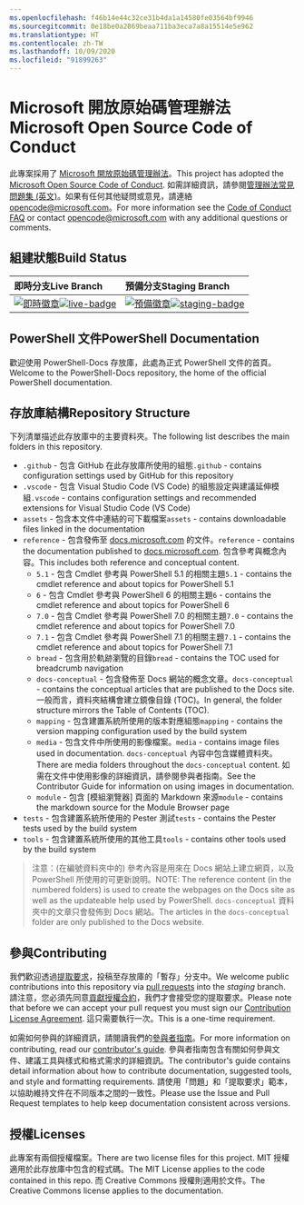 ```yaml
---
ms.openlocfilehash: f46b14e44c32ce31b4da1a14580fe03564bf9946
ms.sourcegitcommit: 0e18be0a2869beaa711ba3eca7a8a15514e5e962
ms.translationtype: HT
ms.contentlocale: zh-TW
ms.lasthandoff: 10/09/2020
ms.locfileid: "91899263"
---
```

# <a name="microsoft-open-source-code-of-conduct"></a><span data-ttu-id="a0ddb-101">Microsoft 開放原始碼管理辦法</span><span class="sxs-lookup"><span data-stu-id="a0ddb-101">Microsoft Open Source Code of Conduct</span></span>

<span data-ttu-id="a0ddb-102">此專案採用了 [Microsoft 開放原始碼管理辦法](https://opensource.microsoft.com/codeofconduct/)。</span><span class="sxs-lookup"><span data-stu-id="a0ddb-102">This project has adopted the [Microsoft Open Source Code of Conduct](https://opensource.microsoft.com/codeofconduct/).</span></span> <span data-ttu-id="a0ddb-103">如需詳細資訊，請參閱[管理辦法常見問題集 (英文)](https://opensource.microsoft.com/codeofconduct/faq/)。如果有任何其他疑問或意見，請連絡 [opencode@microsoft.com](mailto:opencode@microsoft.com)。</span><span class="sxs-lookup"><span data-stu-id="a0ddb-103">For more information see the [Code of Conduct FAQ](https://opensource.microsoft.com/codeofconduct/faq/) or contact [opencode@microsoft.com](mailto:opencode@microsoft.com) with any additional questions or comments.</span></span>

[即時徽章]: https://powershell.visualstudio.com/PowerShell-Docs/_apis/build/status/PowerShell-Docs-CI?branchName=live
[live-badge]: https://powershell.visualstudio.com/PowerShell-Docs/_apis/build/status/PowerShell-Docs-CI?branchName=live
[預備徽章]: https://powershell.visualstudio.com/PowerShell-Docs/_apis/build/status/PowerShell-Docs-CI?branchName=staging
[staging-badge]: https://powershell.visualstudio.com/PowerShell-Docs/_apis/build/status/PowerShell-Docs-CI?branchName=staging

## <a name="build-status"></a><span data-ttu-id="a0ddb-106">組建狀態</span><span class="sxs-lookup"><span data-stu-id="a0ddb-106">Build Status</span></span>

|          <span data-ttu-id="a0ddb-107">即時分支</span><span class="sxs-lookup"><span data-stu-id="a0ddb-107">Live Branch</span></span>          |           <span data-ttu-id="a0ddb-108">預備分支</span><span class="sxs-lookup"><span data-stu-id="a0ddb-108">Staging Branch</span></span>            |
| :---------------------------- | :---------------------------------- |
| <span data-ttu-id="a0ddb-109">[![即時徽章][]][即時徽章]</span><span class="sxs-lookup"><span data-stu-id="a0ddb-109">[![live-badge][]][live-badge]</span></span> | <span data-ttu-id="a0ddb-110">[![預備徽章][]][預備徽章]</span><span class="sxs-lookup"><span data-stu-id="a0ddb-110">[![staging-badge][]][staging-badge]</span></span> |

## <a name="powershell-documentation"></a><span data-ttu-id="a0ddb-111">PowerShell 文件</span><span class="sxs-lookup"><span data-stu-id="a0ddb-111">PowerShell Documentation</span></span>

<span data-ttu-id="a0ddb-112">歡迎使用 PowerShell-Docs 存放庫，此處為正式 PowerShell 文件的首頁。</span><span class="sxs-lookup"><span data-stu-id="a0ddb-112">Welcome to the PowerShell-Docs repository, the home of the official PowerShell documentation.</span></span>

## <a name="repository-structure"></a><span data-ttu-id="a0ddb-113">存放庫結構</span><span class="sxs-lookup"><span data-stu-id="a0ddb-113">Repository Structure</span></span>

<span data-ttu-id="a0ddb-114">下列清單描述此存放庫中的主要資料夾。</span><span class="sxs-lookup"><span data-stu-id="a0ddb-114">The following list describes the main folders in this repository.</span></span>

- <span data-ttu-id="a0ddb-115">`.github` - 包含 GitHub 在此存放庫所使用的組態</span><span class="sxs-lookup"><span data-stu-id="a0ddb-115">`.github` - contains configuration settings used by GitHub for this repository</span></span>
- <span data-ttu-id="a0ddb-116">`.vscode` - 包含 Visual Studio Code (VS Code) 的組態設定與建議延伸模組</span><span class="sxs-lookup"><span data-stu-id="a0ddb-116">`.vscode` - contains configuration settings and recommended extensions for Visual Studio Code (VS Code)</span></span>
- <span data-ttu-id="a0ddb-117">`assets` - 包含本文件中連結的可下載檔案</span><span class="sxs-lookup"><span data-stu-id="a0ddb-117">`assets` - contains downloadable files linked in the documentation</span></span>
- <span data-ttu-id="a0ddb-118">`reference` - 包含發佈至 [docs.microsoft.com]([https://docs.microsoft.com/powershell/scripting/) 的文件。</span><span class="sxs-lookup"><span data-stu-id="a0ddb-118">`reference` - contains the documentation published to [docs.microsoft.com]([https://docs.microsoft.com/powershell/scripting/).</span></span> <span data-ttu-id="a0ddb-119">包含參考與概念內容。</span><span class="sxs-lookup"><span data-stu-id="a0ddb-119">This includes both reference and conceptual content.</span></span>
  - <span data-ttu-id="a0ddb-120">`5.1` - 包含 Cmdlet 參考與 PowerShell 5.1 的相關主題</span><span class="sxs-lookup"><span data-stu-id="a0ddb-120">`5.1` - contains the cmdlet reference and about topics for PowerShell 5.1</span></span>
  - <span data-ttu-id="a0ddb-121">`6` - 包含 Cmdlet 參考與 PowerShell 6 的相關主題</span><span class="sxs-lookup"><span data-stu-id="a0ddb-121">`6` - contains the cmdlet reference and about topics for PowerShell 6</span></span>
  - <span data-ttu-id="a0ddb-122">`7.0` - 包含 Cmdlet 參考與 PowerShell 7.0 的相關主題</span><span class="sxs-lookup"><span data-stu-id="a0ddb-122">`7.0` - contains the cmdlet reference and about topics for PowerShell 7.0</span></span>
  - <span data-ttu-id="a0ddb-123">`7.1` - 包含 Cmdlet 參考與 PowerShell 7.1 的相關主題</span><span class="sxs-lookup"><span data-stu-id="a0ddb-123">`7.1` - contains the cmdlet reference and about topics for PowerShell 7.1</span></span>
  - <span data-ttu-id="a0ddb-124">`bread` - 包含用於軌跡瀏覽的目錄</span><span class="sxs-lookup"><span data-stu-id="a0ddb-124">`bread` - contains the TOC used for breadcrumb navigation</span></span>
  - <span data-ttu-id="a0ddb-125">`docs-conceptual` - 包含發佈至 Docs 網站的概念文章。</span><span class="sxs-lookup"><span data-stu-id="a0ddb-125">`docs-conceptual` - contains the conceptual articles that are published to the Docs site.</span></span> <span data-ttu-id="a0ddb-126">一般而言，資料夾結構會建立鏡像目錄 (TOC)。</span><span class="sxs-lookup"><span data-stu-id="a0ddb-126">In general, the folder structure mirrors the Table of Contents (TOC).</span></span>
  - <span data-ttu-id="a0ddb-127">`mapping` - 包含建置系統所使用的版本對應組態</span><span class="sxs-lookup"><span data-stu-id="a0ddb-127">`mapping` - contains the version mapping configuration used by the build system</span></span>
  - <span data-ttu-id="a0ddb-128">`media` - 包含文件中所使用的影像檔案。</span><span class="sxs-lookup"><span data-stu-id="a0ddb-128">`media` - contains image files used in documentation.</span></span> <span data-ttu-id="a0ddb-129">`docs-conceptual` 內容中包含媒體資料夾。</span><span class="sxs-lookup"><span data-stu-id="a0ddb-129">There are media folders throughout the `docs-conceptual` content.</span></span> <span data-ttu-id="a0ddb-130">如需在文件中使用影像的詳細資訊，請參閱參與者指南。</span><span class="sxs-lookup"><span data-stu-id="a0ddb-130">See the Contributor Guide for information on using images in documentation.</span></span>
  - <span data-ttu-id="a0ddb-131">`module` - 包含 [模組瀏覽器] 頁面的 Markdown 來源</span><span class="sxs-lookup"><span data-stu-id="a0ddb-131">`module` - contains the markdown source for the Module Browser page</span></span>
- <span data-ttu-id="a0ddb-132">`tests` - 包含建置系統所使用的 Pester 測試</span><span class="sxs-lookup"><span data-stu-id="a0ddb-132">`tests` - contains the Pester tests used by the build system</span></span>
- <span data-ttu-id="a0ddb-133">`tools` - 包含建置系統所使用的其他工具</span><span class="sxs-lookup"><span data-stu-id="a0ddb-133">`tools` - contains other tools used by the build system</span></span>

> <span data-ttu-id="a0ddb-134">注意：(在編號資料夾中的) 參考內容是用來在 Docs 網站上建立網頁，以及 PowerShell 所使用的可更新說明。</span><span class="sxs-lookup"><span data-stu-id="a0ddb-134">NOTE: The reference content (in the numbered folders) is used to create the webpages on the Docs site as well as the updateable help used by PowerShell.</span></span>
> <span data-ttu-id="a0ddb-135">`docs-conceptual` 資料夾中的文章只會發佈到 Docs 網站。</span><span class="sxs-lookup"><span data-stu-id="a0ddb-135">The articles in the `docs-conceptual` folder are only published to the Docs website.</span></span>

## <a name="contributing"></a><span data-ttu-id="a0ddb-136">參與</span><span class="sxs-lookup"><span data-stu-id="a0ddb-136">Contributing</span></span>

<span data-ttu-id="a0ddb-137">我們歡迎透過[提取要求](https://help.github.com/articles/using-pull-requests/)，投稿至存放庫的「暫存」分支中。</span><span class="sxs-lookup"><span data-stu-id="a0ddb-137">We welcome public contributions into this repository via [pull requests](https://help.github.com/articles/using-pull-requests/) into the _staging_ branch.</span></span>
<span data-ttu-id="a0ddb-138">請注意，您必須先同意[貢獻授權合約](https://cla.microsoft.com/)，我們才會接受您的提取要求。</span><span class="sxs-lookup"><span data-stu-id="a0ddb-138">Please note that before we can accept your pull request you must sign our [Contribution License Agreement](https://cla.microsoft.com/).</span></span> <span data-ttu-id="a0ddb-139">這只需要執行一次。</span><span class="sxs-lookup"><span data-stu-id="a0ddb-139">This is a one-time requirement.</span></span>

<span data-ttu-id="a0ddb-140">如需如何參與的詳細資訊，請閱讀我們的[參與者指南](https://aka.ms/PSDocsContributor)。</span><span class="sxs-lookup"><span data-stu-id="a0ddb-140">For more information on contributing, read our [contributor's guide](https://aka.ms/PSDocsContributor).</span></span> <span data-ttu-id="a0ddb-141">參與者指南包含有關如何參與文件、建議工具與樣式和格式需求的詳細資訊。</span><span class="sxs-lookup"><span data-stu-id="a0ddb-141">The contributor's guide contains detail information about how to contribute documentation, suggested tools, and style and formatting requirements.</span></span> <span data-ttu-id="a0ddb-142">請使用「問題」和「提取要求」範本，以協助維持文件在不同版本之間的一致性。</span><span class="sxs-lookup"><span data-stu-id="a0ddb-142">Please use the Issue and Pull Request templates to help keep documentation consistent across versions.</span></span>

## <a name="licenses"></a><span data-ttu-id="a0ddb-143">授權</span><span class="sxs-lookup"><span data-stu-id="a0ddb-143">Licenses</span></span>

<span data-ttu-id="a0ddb-144">此專案有兩個授權檔案。</span><span class="sxs-lookup"><span data-stu-id="a0ddb-144">There are two license files for this project.</span></span> <span data-ttu-id="a0ddb-145">MIT 授權適用於此存放庫中包含的程式碼。</span><span class="sxs-lookup"><span data-stu-id="a0ddb-145">The MIT License applies to the code contained in this repo.</span></span> <span data-ttu-id="a0ddb-146">而 Creative Commons 授權則適用於文件。</span><span class="sxs-lookup"><span data-stu-id="a0ddb-146">The Creative Commons license applies to the documentation.</span></span>
